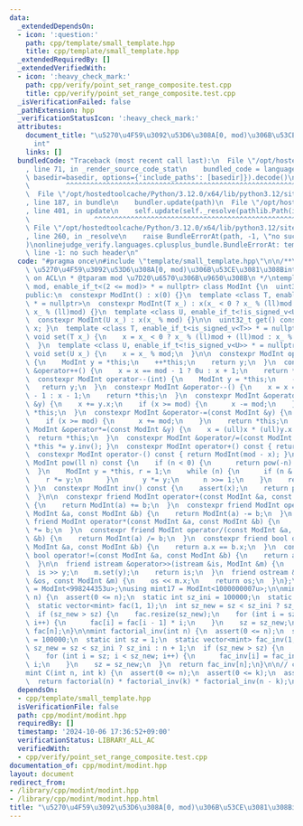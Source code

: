 ```yaml
---
data:
  _extendedDependsOn:
  - icon: ':question:'
    path: cpp/template/small_template.hpp
    title: cpp/template/small_template.hpp
  _extendedRequiredBy: []
  _extendedVerifiedWith:
  - icon: ':heavy_check_mark:'
    path: cpp/verify/point_set_range_composite.test.cpp
    title: cpp/verify/point_set_range_composite.test.cpp
  _isVerificationFailed: false
  _pathExtension: hpp
  _verificationStatusIcon: ':heavy_check_mark:'
  attributes:
    document_title: "\u5270\u4F59\u3092\u53D6\u308A[0, mod)\u306B\u53CE\u3081\u308B\
      int"
    links: []
  bundledCode: "Traceback (most recent call last):\n  File \"/opt/hostedtoolcache/Python/3.12.0/x64/lib/python3.12/site-packages/onlinejudge_verify/documentation/build.py\"\
    , line 71, in _render_source_code_stat\n    bundled_code = language.bundle(stat.path,\
    \ basedir=basedir, options={'include_paths': [basedir]}).decode()\n          \
    \         ^^^^^^^^^^^^^^^^^^^^^^^^^^^^^^^^^^^^^^^^^^^^^^^^^^^^^^^^^^^^^^^^^^^^^^^^^^^^^^^^^\n\
    \  File \"/opt/hostedtoolcache/Python/3.12.0/x64/lib/python3.12/site-packages/onlinejudge_verify/languages/cplusplus.py\"\
    , line 187, in bundle\n    bundler.update(path)\n  File \"/opt/hostedtoolcache/Python/3.12.0/x64/lib/python3.12/site-packages/onlinejudge_verify/languages/cplusplus_bundle.py\"\
    , line 401, in update\n    self.update(self._resolve(pathlib.Path(included), included_from=path))\n\
    \                ^^^^^^^^^^^^^^^^^^^^^^^^^^^^^^^^^^^^^^^^^^^^^^^^^^^^^^^^^\n \
    \ File \"/opt/hostedtoolcache/Python/3.12.0/x64/lib/python3.12/site-packages/onlinejudge_verify/languages/cplusplus_bundle.py\"\
    , line 260, in _resolve\n    raise BundleErrorAt(path, -1, \"no such header\"\
    )\nonlinejudge_verify.languages.cplusplus_bundle.BundleErrorAt: template/small_template.hpp:\
    \ line -1: no such header\n"
  code: "#pragma once\n#include \"template/small_template.hpp\"\n\n/**\n * @brief\
    \ \u5270\u4F59\u3092\u53D6\u308A[0, mod)\u306B\u53CE\u3081\u308Bint\n * based\
    \ on ACL\n * @tparam mod \u7D20\u6570\u306B\u9650\u308B\n */\ntemplate <uint32_t\
    \ mod, enable_if_t<(2 <= mod)> * = nullptr> class ModInt {\n  uint32_t x;\n\n\
    public:\n  constexpr ModInt() : x(0) {}\n  template <class T, enable_if_t<is_signed_v<T>>\
    \ * = nullptr>\n  constexpr ModInt(T x_) : x(x_ < 0 ? x_ % (ll)mod + (ll)mod :\
    \ x_ % (ll)mod) {}\n  template <class U, enable_if_t<!is_signed_v<U>> * = nullptr>\n\
    \  constexpr ModInt(U x_) : x(x_ % mod) {}\n\n  uint32_t get() const { return\
    \ x; }\n  template <class T, enable_if_t<is_signed_v<T>> * = nullptr>\n  constexpr\
    \ void set(T x_) {\n    x = x_ < 0 ? x_ % (ll)mod + (ll)mod : x_ % (ll)mod;\n\
    \  }\n  template <class U, enable_if_t<!is_signed_v<U>> * = nullptr>\n  constexpr\
    \ void set(U x_) {\n    x = x_ % mod;\n  }\n\n  constexpr ModInt operator++(int)\
    \ {\n    ModInt y = *this;\n    ++*this;\n    return y;\n  }\n  constexpr ModInt\
    \ &operator++() {\n    x = x == mod - 1 ? 0u : x + 1;\n    return *this;\n  }\n\
    \  constexpr ModInt operator--(int) {\n    ModInt y = *this;\n    --*this;\n \
    \   return y;\n  }\n  constexpr ModInt &operator--() {\n    x = x == 0u ? mod\
    \ - 1 : x - 1;\n    return *this;\n  }\n  constexpr ModInt &operator+=(const ModInt\
    \ &y) {\n    x += y.x;\n    if (x >= mod) {\n      x -= mod;\n    }\n    return\
    \ *this;\n  }\n  constexpr ModInt &operator-=(const ModInt &y) {\n    x -= y.x;\n\
    \    if (x >= mod) {\n      x += mod;\n    }\n    return *this;\n  }\n  constexpr\
    \ ModInt &operator*=(const ModInt &y) {\n    x = (ull)x * (ull)y.x % mod;\n  \
    \  return *this;\n  }\n  constexpr ModInt &operator/=(const ModInt &y) { return\
    \ *this *= y.inv(); }\n  constexpr ModInt operator+() const { return *this; }\n\
    \  constexpr ModInt operator-() const { return ModInt(mod - x); }\n\n  constexpr\
    \ ModInt pow(ll n) const {\n    if (n < 0) {\n      return pow(-n).inv();\n  \
    \  }\n    ModInt y = *this, r = 1;\n    while (n) {\n      if (n & 1) {\n    \
    \    r *= y;\n      }\n      y *= y;\n      n >>= 1;\n    }\n    return r;\n \
    \ }\n  constexpr ModInt inv() const {\n    assert(x);\n    return pow(mod - 2);\n\
    \  }\n\n  constexpr friend ModInt operator+(const ModInt &a, const ModInt &b)\
    \ {\n    return ModInt(a) += b;\n  }\n  constexpr friend ModInt operator-(const\
    \ ModInt &a, const ModInt &b) {\n    return ModInt(a) -= b;\n  }\n  constexpr\
    \ friend ModInt operator*(const ModInt &a, const ModInt &b) {\n    return ModInt(a)\
    \ *= b;\n  }\n  constexpr friend ModInt operator/(const ModInt &a, const ModInt\
    \ &b) {\n    return ModInt(a) /= b;\n  }\n  constexpr friend bool operator==(const\
    \ ModInt &a, const ModInt &b) {\n    return a.x == b.x;\n  }\n  constexpr friend\
    \ bool operator!=(const ModInt &a, const ModInt &b) {\n    return a.x != b.x;\n\
    \  }\n\n  friend istream &operator>>(istream &is, ModInt &m) {\n    ll y;\n  \
    \  is >> y;\n    m.set(y);\n    return is;\n  }\n  friend ostream &operator<<(ostream\
    \ &os, const ModInt &m) {\n    os << m.x;\n    return os;\n  }\n};\n\nusing mint\
    \ = ModInt<998244353u>;\nusing mint17 = ModInt<1000000007u>;\n\nmint factorial(int\
    \ n) {\n  assert(0 <= n);\n  static int sz_ini = 100000;\n  static int sz = 1;\n\
    \  static vector<mint> fac(1, 1);\n  int sz_new = sz < sz_ini ? sz_ini : n + 1;\n\
    \  if (sz_new > sz) {\n    fac.resize(sz_new);\n    for (int i = sz; i < sz_new;\
    \ i++) {\n      fac[i] = fac[i - 1] * i;\n    }\n    sz = sz_new;\n  }\n  return\
    \ fac[n];\n}\n\nmint factorial_inv(int n) {\n  assert(0 <= n);\n  static int sz_ini\
    \ = 100000;\n  static int sz = 1;\n  static vector<mint> fac_inv(1, 1);\n  int\
    \ sz_new = sz < sz_ini ? sz_ini : n + 1;\n  if (sz_new > sz) {\n    fac_inv.resize(sz_new);\n\
    \    for (int i = sz; i < sz_new; i++) {\n      fac_inv[i] = fac_inv[i - 1] /\
    \ i;\n    }\n    sz = sz_new;\n  }\n  return fac_inv[n];\n}\n\n// combination\n\
    mint C(int n, int k) {\n  assert(0 <= n);\n  assert(0 <= k);\n  assert(k <= n);\n\
    \  return factorial(n) * factorial_inv(k) * factorial_inv(n - k);\n}"
  dependsOn:
  - cpp/template/small_template.hpp
  isVerificationFile: false
  path: cpp/modint/modint.hpp
  requiredBy: []
  timestamp: '2024-10-06 17:36:52+09:00'
  verificationStatus: LIBRARY_ALL_AC
  verifiedWith:
  - cpp/verify/point_set_range_composite.test.cpp
documentation_of: cpp/modint/modint.hpp
layout: document
redirect_from:
- /library/cpp/modint/modint.hpp
- /library/cpp/modint/modint.hpp.html
title: "\u5270\u4F59\u3092\u53D6\u308A[0, mod)\u306B\u53CE\u3081\u308Bint"
---
```

